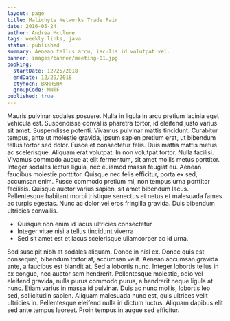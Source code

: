 ```yaml
---
layout: page
title: Malichyte Networks Trade Fair
date: 2016-05-24
author: Andrea Mcclure
tags: weekly links, java
status: published
summary: Aenean tellus arcu, iaculis id volutpat vel.
banner: images/banner/meeting-01.jpg
booking:
  startDate: 12/25/2018
  endDate: 12/29/2018
  ctyhocn: BKRHSHX
  groupCode: MNTF
published: true
---
```

Mauris pulvinar sodales posuere. Nulla in ligula in arcu pretium lacinia eget vehicula est. Suspendisse convallis pharetra tortor, id eleifend justo varius sit amet. Suspendisse potenti. Vivamus pulvinar mattis tincidunt. Curabitur tempus, ante ut molestie gravida, ipsum sapien pretium erat, ut bibendum tellus tortor sed dolor. Fusce et consectetur felis. Duis mattis mattis metus ac scelerisque. Aliquam erat volutpat. In non volutpat tortor.
Nulla facilisi. Vivamus commodo augue at elit fermentum, sit amet mollis metus porttitor. Integer sodales lectus ligula, nec euismod massa feugiat eu. Aenean faucibus molestie porttitor. Quisque nec felis efficitur, porta ex sed, accumsan enim. Fusce commodo pretium mi, non tempus urna porttitor facilisis. Quisque auctor varius sapien, sit amet bibendum lacus. Pellentesque habitant morbi tristique senectus et netus et malesuada fames ac turpis egestas. Nunc ac dolor vel eros fringilla gravida. Duis bibendum ultricies convallis.

* Quisque non enim id lacus ultricies consectetur
* Integer vitae nisi a tellus tincidunt viverra
* Sed sit amet est et lacus scelerisque ullamcorper ac id urna.

Sed suscipit nibh at sodales aliquam. Donec in nisl ex. Donec quis est consequat, bibendum tortor at, accumsan velit. Aenean accumsan gravida ante, a faucibus est blandit at. Sed a lobortis nunc. Integer lobortis tellus in ex congue, nec auctor sem hendrerit. Pellentesque molestie, odio vel eleifend gravida, nulla purus commodo purus, a hendrerit neque ligula at nunc. Etiam varius in massa id pulvinar. Duis ac nunc mollis, lobortis leo sed, sollicitudin sapien. Aliquam malesuada nunc est, quis ultrices velit ultricies in. Pellentesque eleifend nulla in dictum luctus. Aliquam dapibus elit sed ante tempus laoreet. Proin tempus in augue sed efficitur.
